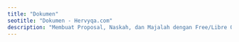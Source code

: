```yaml
---
title: "Dokumen"
seotitle: "Dokumen - Hervyqa.com"
description: "Membuat Proposal, Naskah, dan Majalah dengan Free/Libre Open Source Software."
---
```

